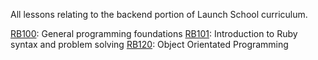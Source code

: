All lessons relating to the backend portion of Launch School curriculum.

[RB100](./prep): General programming foundations
[RB101](./RB101_RB109): Introduction to Ruby syntax and problem solving
[RB120](./RB120_RB129): Object Orientated Programming

